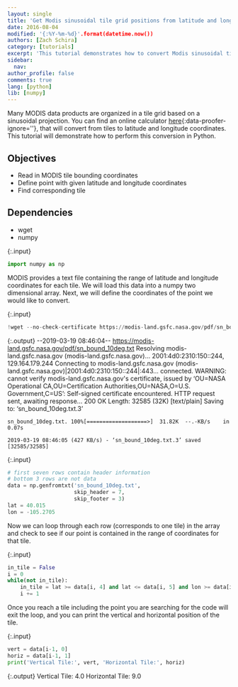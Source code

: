 ```yaml
---
layout: single
title: 'Get Modis sinusoidal tile grid positions from latitude and longitude coordinates in Python'
date: 2016-08-04
modified: '{:%Y-%m-%d}'.format(datetime.now())
authors: [Zach Schira]
category: [tutorials]
excerpt: 'This tutorial demonstrates how to convert Modis sinusoidal tile grid positions to latitude and longitude in Python.'
sidebar:
  nav:
author_profile: false
comments: true
lang: [python]
lib: [numpy]
---
```


Many MODIS data products are organized in a tile grid based on a sinusoidal projection. 
You can find an online calculator [here](http://landweb.nascom.nasa.gov/cgi-bin/developer/tilemap.cgi){:data-proofer-ignore=''}, that will convert from tiles to latitude and longitude coordinates. 
This tutorial will demonstrate how to perform this conversion in Python.

## Objectives

- Read in MODIS tile bounding coordinates
- Define point with given latitude and longitude coordinates
- Find corresponding tile

## Dependencies

- wget
- numpy

{:.input}
```python
import numpy as np
```

MODIS provides a text file containing the range of latitude and longitude coordinates for each tile. We will load this data into a numpy two dimensional array. Next, we will define the coordinates of the point we would like to convert.

{:.input}
```python
!wget --no-check-certificate https://modis-land.gsfc.nasa.gov/pdf/sn_bound_10deg.txt
```

{:.output}
    --2019-03-19 08:46:04--  https://modis-land.gsfc.nasa.gov/pdf/sn_bound_10deg.txt
    Resolving modis-land.gsfc.nasa.gov (modis-land.gsfc.nasa.gov)... 2001:4d0:2310:150::244, 129.164.179.244
    Connecting to modis-land.gsfc.nasa.gov (modis-land.gsfc.nasa.gov)|2001:4d0:2310:150::244|:443... connected.
    WARNING: cannot verify modis-land.gsfc.nasa.gov's certificate, issued by ‘OU=NASA Operational CA,OU=Certification Authorities,OU=NASA,O=U.S. Government,C=US’:
      Self-signed certificate encountered.
    HTTP request sent, awaiting response... 200 OK
    Length: 32585 (32K) [text/plain]
    Saving to: ‘sn_bound_10deg.txt.3’
    
    sn_bound_10deg.txt. 100%[===================>]  31.82K  --.-KB/s    in 0.07s   
    
    2019-03-19 08:46:05 (427 KB/s) - ‘sn_bound_10deg.txt.3’ saved [32585/32585]
    



{:.input}
```python
# first seven rows contain header information
# bottom 3 rows are not data
data = np.genfromtxt('sn_bound_10deg.txt', 
                     skip_header = 7, 
                     skip_footer = 3)
lat = 40.015
lon = -105.2705
```

Now we can loop through each row (corresponds to one tile) in the array and check to see if our point is contained in the range of coordinates for that tile.

{:.input}
```python
in_tile = False
i = 0
while(not in_tile):
    in_tile = lat >= data[i, 4] and lat <= data[i, 5] and lon >= data[i, 2] and lon <= data[i, 3]
    i += 1
```

Once you reach a tile including the point you are searching for the code will exit the loop, and you can print the vertical and horizontal position of the tile.

{:.input}
```python
vert = data[i-1, 0]
horiz = data[i-1, 1]
print('Vertical Tile:', vert, 'Horizontal Tile:', horiz)
```

{:.output}
    Vertical Tile: 4.0 Horizontal Tile: 9.0



